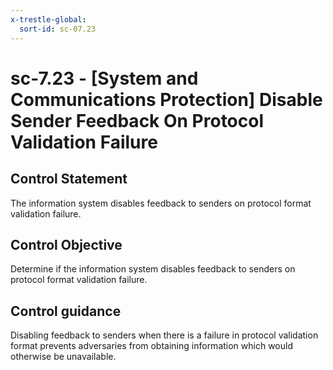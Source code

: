 ```yaml
---
x-trestle-global:
  sort-id: sc-07.23
---
```


# sc-7.23 - \[System and Communications Protection\] Disable Sender Feedback On Protocol Validation Failure

## Control Statement

The information system disables feedback to senders on protocol format validation failure.

## Control Objective

Determine if the information system disables feedback to senders on protocol format validation failure.

## Control guidance

Disabling feedback to senders when there is a failure in protocol validation format prevents adversaries from obtaining information which would otherwise be unavailable.
